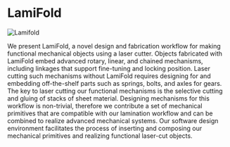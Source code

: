 # LamiFold
![Lamifold](https://github.com/DannyLeen/LamiFold/assets/25233399/03d568c0-752b-4b5b-8fae-fe24b4056a00)



We present LamiFold, a novel design and fabrication workflow for making functional mechanical objects using a laser cutter. Objects fabricated with LamiFold embed advanced rotary, linear, and chained mechanisms, including linkages that support fine-tuning and locking position. Laser cutting such mechanisms without LamiFold requires designing for and embedding off-the-shelf parts such as springs, bolts, and axles for gears. The key to laser cutting our functional mechanisms is the selective cutting and gluing of stacks of sheet material. Designing mechanisms for this workflow is non-trivial, therefore we contribute a set of mechanical primitives that are compatible with our lamination workflow and can be combined to realize advanced mechanical systems. Our software design environment facilitates the process of inserting and composing our mechanical primitives and realizing functional laser-cut objects.

